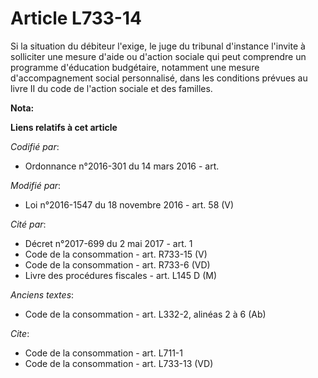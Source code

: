 # Article L733-14

Si la situation du débiteur l'exige, le juge du tribunal d'instance l'invite à solliciter une mesure d'aide ou d'action
sociale qui peut comprendre un programme d'éducation budgétaire, notamment une mesure d'accompagnement social personnalisé,
dans les conditions prévues au livre II du code de l'action sociale et des familles.

**Nota:**



**Liens relatifs à cet article**

_Codifié par_:

  - Ordonnance n°2016-301 du 14 mars 2016 - art.

_Modifié par_:

  - Loi n°2016-1547 du 18 novembre 2016 - art. 58 (V)

_Cité par_:

  - Décret n°2017-699 du 2 mai 2017 - art. 1
  - Code de la consommation - art. R733-15 (V)
  - Code de la consommation - art. R733-6 (VD)
  - Livre des procédures fiscales - art. L145 D (M)

_Anciens textes_:

  - Code de la consommation - art. L332-2, alinéas 2 à 6 (Ab)

_Cite_:

  - Code de la consommation - art. L711-1
  - Code de la consommation - art. L733-13 (VD)
